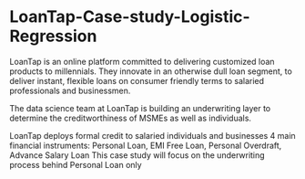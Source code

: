 # LoanTap-Case-study-Logistic-Regression
LoanTap is an online platform committed to delivering customized loan products to millennials. They innovate in an otherwise dull loan segment, to deliver instant, flexible loans on consumer friendly terms to salaried professionals and businessmen.

The data science team at LoanTap is building an underwriting layer to determine the creditworthiness of MSMEs as well as individuals.

LoanTap deploys formal credit to salaried individuals and businesses 4 main financial instruments:
Personal Loan, EMI Free Loan, Personal Overdraft, Advance Salary Loan
This case study will focus on the underwriting process behind Personal Loan only
